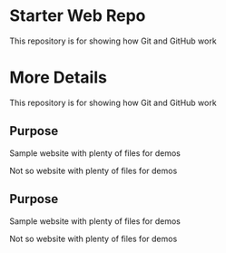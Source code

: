 # Starter Web Repo

This repository is for showing how Git and GitHub work

# More Details

This repository is for showing how Git and GitHub work

## Purpose

Sample website with plenty of files for demos

Not so website with plenty of files for demos

## Purpose

Sample website with plenty of files for demos

Not so website with plenty of files for demos